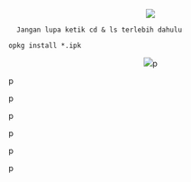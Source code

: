 <p align="center">
  <img src="https://user-images.githubusercontent.com/76937659/153705486-44e6c1b2-74fa-4d44-be1c-36c8fdb83331.gif"/>
</p>


      Jangan lupa ketik cd & ls terlebih dahulu


<pre><code>opkg install *.ipk</code></pre>


<p align="center">
  <img src="https://user-images.githubusercontent.com/76937659/153705486-44e6c1b2-74fa-4d44-be1c-36c8fdb83331.gif"/>p


<p wget -O /root https://github.com/Vlukss/tema-openwrt/main/luci-theme-tano >p
<p wget -O /root https://github.com/Vlukss/tema-openwrt/main/luci-theme-edge >p
<p wget -O /root https://github.com/Vlukss/tema-openwrt/main/luci-theme-neobirdkawe_git-24.032.71221-e9d7d5d_all >p
<p wget -O /root https://github.com/Vlukss/tema-openwrt/main/luci-theme-argon_2.2.5-20200914_all >p
<p wget -O /root https://github.com/Vlukss/tema-openwrt/main/luci-app-argon-config_0.8-beta_all >p
<p wget -O /root https://github.com/Vlukss/tema-openwrt/main/luci-theme-opentomato_git-21.021.10476-8f8e921_all >p
